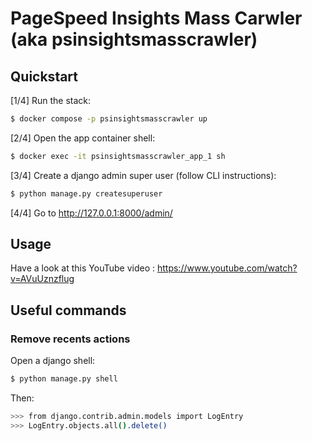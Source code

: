 # PageSpeed Insights Mass Carwler (aka psinsightsmasscrawler)

## Quickstart

[1/4] Run the stack:

```bash
$ docker compose -p psinsightsmasscrawler up
```

[2/4] Open the app container shell:

```bash
$ docker exec -it psinsightsmasscrawler_app_1 sh
```

[3/4] Create a django admin super user (follow CLI instructions):

```bash
$ python manage.py createsuperuser
```

[4/4] Go to <a href="http://127.0.0.1:8000/admin/">http://127.0.0.1:8000/admin/</a>

## Usage

Have a look at this YouTube video : <a href="https://www.youtube.com/watch?v=AVuUznzflug">https://www.youtube.com/watch?v=AVuUznzflug</a>

## Useful commands

### Remove recents actions

Open a django shell:

```bash
$ python manage.py shell
```

Then:

```bash
>>> from django.contrib.admin.models import LogEntry
>>> LogEntry.objects.all().delete()
```